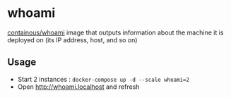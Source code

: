 # whoami

[containous/whoami](https://hub.docker.com/r/containous/whoami/dockerfile) image that outputs information about the machine it is deployed on (its IP address, host, and so on)

## Usage

* Start 2 instances : `docker-compose up -d --scale whoami=2`
* Open http://whoami.localhost and refresh


